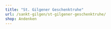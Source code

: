 ```yaml
---
title: "St. Gilgener Geschenktruhe"
url: /sankt-gilgen/st-gilgener-geschenktruhe/
shop: Andenken
---
```

